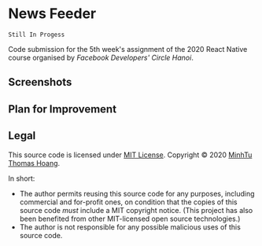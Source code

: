 # News Feeder

`Still In Progess`

Code submission for the 5th week's assignment of the 2020 React Native course organised by *Facebook Developers' Circle Hanoi*.

## Screenshots


## Plan for Improvement


## Legal

This source code is licensed under [MIT License](https://github.com/mnhthng-thms/). Copyright © 2020 [MinhTu Thomas Hoang](https://github.com/mnhthng-thms).

In short:

- The author permits reusing this source code for any purposes, including commercial and for-profit ones, on condition that the copies of this source code _must_ include a MIT copyright notice. (This project has also been benefited from other MIT-licensed open source technologies.)
- The author is not responsible for any possible malicious uses of this source code.